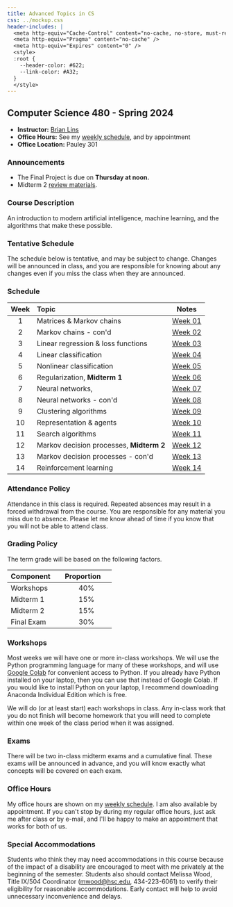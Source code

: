 ```yaml
---
title: Advanced Topics in CS
css: ../mockup.css
header-includes: |
  <meta http-equiv="Cache-Control" content="no-cache, no-store, must-revalidate" />
  <meta http-equiv="Pragma" content="no-cache" />
  <meta http-equiv="Expires" content="0" />
  <style>
  :root {
    --header-color:	#622; 
    --link-color: #A32; 
  }
  </style>
---
```


## Computer Science 480 - Spring 2024

* **Instructor:** [Brian Lins](https://bclins.github.io) 
* **Office Hours:** See my [weekly schedule](https://bclins.github.io), and by appointment
* **Office Location:** Pauley 301


### Announcements

* The Final Project is due on **Thursday at noon.**
* Midterm 2 [review materials](midterm2review.html). 
<!--Midterm 1 will be on Wednesday, Feb 21.  It will cover [these things](notes.html#mon-feb-19).-->

### Course Description

An introduction to modern artificial intelligence, machine learning, and the algorithms that make these possible.  

### Tentative Schedule

The schedule below is tentative, and may be subject to change. Changes will be announced in class, and you are responsible for knowing about any changes even if you miss the class when they are announced. 

### Schedule 

Week | Topic                      | Notes 
:---:|:---------------------------|:-----:
1  | Matrices & Markov chains                 | [Week 01](notes.html#week-1-notes) 
2  | Markov chains - con'd                    | [Week 02](notes.html#week-2-notes) 
3  | Linear regression & loss functions       | [Week 03](notes.html#week-3-notes) 
4  | Linear classification                    | [Week 04](notes.html#week-4-notes) 
5  | Nonlinear classification                 | [Week 05](notes.html#week-5-notes) 
6  | Regularization, **Midterm 1**            | [Week 06](notes.html#week-6-notes) 
7  | Neural networks,                         | [Week 07](notes.html#week-7-notes) 
8  | Neural networks - con'd                  | [Week 08](notes.html#week-8-notes)  
9  | Clustering algorithms                    | [Week 09](notes.html#week-9-notes) 
10 | Representation & agents                  | [Week 10](notes.html#week-10-notes)
11 | Search algorithms                        | [Week 11](notes.html#week-11-notes)
12 | Markov decision processes, **Midterm 2** | [Week 12](notes.html#week-12-notes)
13 | Markov decision processes - con'd        | [Week 13](notes.html#week-13-notes)
14 | Reinforcement learning                   | [Week 14](notes.html#week-14-notes)


### Attendance Policy

Attendance in this class is required. Repeated absences may result in a forced withdrawal from the course. You are responsible for any material you miss due to absence. Please let me know ahead of time if you know that you will not be able to attend class.

### Grading Policy

The term grade will be based on the following factors.

| Component &nbsp; &nbsp;  | Proportion  &nbsp; &nbsp;|
| :--- | :---: |
| Workshops | 40% | 
| Midterm 1 | 15% |
| Midterm 2 | 15% |
| Final Exam | 30% |  

### Workshops

Most weeks we will have one or more in-class workshops. We will use the Python programming language for many of these workshops, and will use [Google Colab](https://colab.research.google.com/) for convenient access to Python. If you already have Python installed on your laptop, then you can use that instead of Google Colab. If you would like to install Python on your laptop, I recommend downloading Anaconda Individual Edition which is free.

We will do (or at least start) each workshops in class. Any in-class work that you do not finish will become homework that you will need to complete within one week of the class period when it was assigned.

### Exams

There will be two in-class midterm exams and a cumulative final. These exams will be announced in advance, and you will know exactly what concepts will be covered on each exam.  


### Office Hours

My office hours are shown on my [weekly schedule](https://github.bclins.io).  I am also available by appointment. If you can't stop by during my regular office hours, just ask me after class or by e-mail, and I'll be happy to make an appointment that works for both of us.  


### Special Accommodations

Students who think they may need accommodations in this course because of the impact of a disability are encouraged to meet with me privately at the beginning of the semester. Students also should contact Melissa Wood, Title IX/504 Coordinator (mwood@hsc.edu, 434-223-6061) to verify their eligibility for reasonable accommodations. Early contact will help to avoid unnecessary inconvenience and delays.




<br>
<br>
<br>
<br>
<br>
<br>
<br>
<br>
